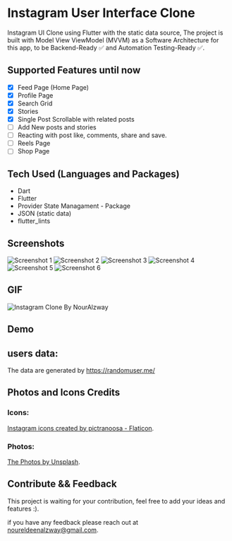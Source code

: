 # Instagram User Interface Clone

Instagram UI Clone using Flutter with the static data source,
The project is built with Model View ViewModel (MVVM) as a Software Architecture for this app, to be Backend-Ready ✅ and Automation Testing-Ready ✅.

## Supported Features until now

- [x] Feed Page (Home Page)
- [x] Profile Page
- [x] Search Grid
- [x] Stories
- [x] Single Post Scrollable with related posts
- [ ] Add New posts and stories
- [ ] Reacting with post like, comments, share and save.
- [ ] Reels Page
- [ ] Shop Page

## Tech Used (Languages and Packages)

- Dart
- Flutter
- Provider State Managament - Package
- JSON (static data)
- flutter_lints

## Screenshots

![Screenshot 1](https://raw.githubusercontent.com/NourAlzway/instagram_flutter_clone/master/screenshots/1.png)
![Screenshot 2](https://raw.githubusercontent.com/NourAlzway/instagram_flutter_clone/master/screenshots/2.png)
![Screenshot 3](https://raw.githubusercontent.com/NourAlzway/instagram_flutter_clone/master/screenshots/3.png)
![Screenshot 4](https://raw.githubusercontent.com/NourAlzway/instagram_flutter_clone/master/screenshots/4.png)
![Screenshot 5](https://raw.githubusercontent.com/NourAlzway/instagram_flutter_clone/master/screenshots/5.png)
![Screenshot 6](https://raw.githubusercontent.com/NourAlzway/instagram_flutter_clone/master/screenshots/6.png)

## GIF

![Instagram Clone By NourAlzway](https://raw.githubusercontent.com/NourAlzway/instagram_flutter_clone/master/screenshots/video.gif)

## Demo

## users data:

The data are generated by https://randomuser.me/

## Photos and Icons Credits

### Icons:

[Instagram icons created by pictranoosa - Flaticon](https://www.flaticon.com/free-icons/instagram).

### Photos:

[The Photos by Unsplash](https://unsplash.com).

## Contribute && Feedback

This project is waiting for your contribution, feel free to add your ideas and features :).

if you have any feedback please reach out at noureldeenalzway@gmail.com.
